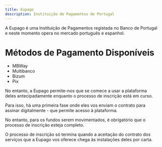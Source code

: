 ```yaml
---
title: Eupago
description: Instituição de Pagamentos de Portugal
---
```


A Eupago é uma Instituição de Pagamentos registada no Banco de Portugal e neste momento opera no mercado português e espanhol.

# Métodos de Pagamento Disponíveis
- MBWay
- Multibanco
- Bizum
- Pix



No entanto, a Eupago permite-nos que se comece a usar a plataforma deles antecipadamente enquanto o processo de inscrição está em curso.

Para isso, há uma primeira fase onde eles vos enviam o contrato para assinar digitalmente - que permite acesso à plataforma.

No entanto, para os fundos serem movimentados, é obrigatório que o processo de inscrição esteja completo.

O processo de inscrição só termina quando a aceitação do contrato dos serviços que a Eupago vos oferece chega às instalações deles por carta.
